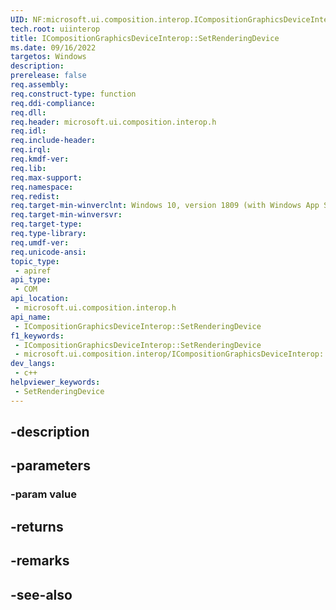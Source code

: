 ```yaml
---
UID: NF:microsoft.ui.composition.interop.ICompositionGraphicsDeviceInterop.SetRenderingDevice
tech.root: uiinterop
title: ICompositionGraphicsDeviceInterop::SetRenderingDevice
ms.date: 09/16/2022
targetos: Windows
description: 
prerelease: false
req.assembly: 
req.construct-type: function
req.ddi-compliance: 
req.dll: 
req.header: microsoft.ui.composition.interop.h
req.idl: 
req.include-header: 
req.irql: 
req.kmdf-ver: 
req.lib: 
req.max-support: 
req.namespace: 
req.redist: 
req.target-min-winverclnt: Windows 10, version 1809 (with Windows App SDK 0.5 or later)
req.target-min-winversvr: 
req.target-type: 
req.type-library: 
req.umdf-ver: 
req.unicode-ansi: 
topic_type:
 - apiref
api_type:
 - COM
api_location:
 - microsoft.ui.composition.interop.h
api_name:
 - ICompositionGraphicsDeviceInterop::SetRenderingDevice
f1_keywords:
 - ICompositionGraphicsDeviceInterop::SetRenderingDevice
 - microsoft.ui.composition.interop/ICompositionGraphicsDeviceInterop::SetRenderingDevice
dev_langs:
 - c++
helpviewer_keywords:
 - SetRenderingDevice
---
```


## -description

## -parameters

### -param value

## -returns

## -remarks

## -see-also

